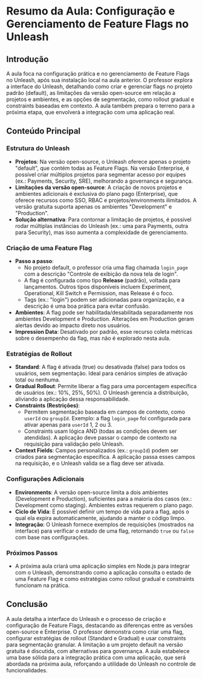 # Resumo da Aula: Configuração e Gerenciamento de Feature Flags no Unleash

## Introdução
A aula foca na configuração prática e no gerenciamento de Feature Flags no Unleash, após sua instalação local na aula anterior. O professor explora a interface do Unleash, detalhando como criar e gerenciar flags no projeto padrão (default), as limitações da versão open-source em relação a projetos e ambientes, e as opções de segmentação, como rollout gradual e constraints baseadas em contexto. A aula também prepara o terreno para a próxima etapa, que envolverá a integração com uma aplicação real.

## Conteúdo Principal

### Estrutura do Unleash
- **Projetos**: Na versão open-source, o Unleash oferece apenas o projeto "default", que contém todas as Feature Flags. Na versão Enterprise, é possível criar múltiplos projetos para segmentar acesso por equipes (ex.: Payments, Security, SRE), melhorando a governança e segurança.
- **Limitações da versão open-source**: A criação de novos projetos e ambientes adicionais é exclusiva do plano pago (Enterprise), que oferece recursos como SSO, RBAC e projetos/environments ilimitados. A versão gratuita suporta apenas os ambientes "Development" e "Production".
- **Solução alternativa**: Para contornar a limitação de projetos, é possível rodar múltiplas instâncias do Unleash (ex.: uma para Payments, outra para Security), mas isso aumenta a complexidade de gerenciamento.

### Criação de uma Feature Flag
- **Passo a passo**:
  - No projeto default, o professor cria uma flag chamada `login_page` com a descrição "Controle de exibição da nova tela de login".
  - A flag é configurada como tipo **Release** (padrão), voltada para lançamentos. Outros tipos disponíveis incluem Experiment, Operational, Kill Switch e Permission, mas Release é o foco.
  - Tags (ex.: "login") podem ser adicionadas para organização, e a descrição é uma boa prática para evitar confusão.
- **Ambientes**: A flag pode ser habilitada/desabilitada separadamente nos ambientes Development e Production. Alterações em Production geram alertas devido ao impacto direto nos usuários.
- **Impression Data**: Desativado por padrão, esse recurso coleta métricas sobre o desempenho da flag, mas não é explorado nesta aula.

### Estratégias de Rollout
- **Standard**: A flag é ativada (true) ou desativada (false) para todos os usuários, sem segmentação. Ideal para cenários simples de ativação total ou nenhuma.
- **Gradual Rollout**: Permite liberar a flag para uma porcentagem específica de usuários (ex.: 10%, 25%, 50%). O Unleash gerencia a distribuição, aliviando a aplicação dessa responsabilidade.
- **Constraints (Restrições)**:
  - Permitem segmentação baseada em campos de contexto, como `userId` ou `groupId`. Exemplo: a flag `login_page` foi configurada para ativar apenas para `userId` 1, 2 ou 3.
  - Constraints usam lógica AND (todas as condições devem ser atendidas). A aplicação deve passar o campo de contexto na requisição para validação pelo Unleash.
- **Context Fields**: Campos personalizados (ex.: `groupId`) podem ser criados para segmentação específica. A aplicação passa esses campos na requisição, e o Unleash valida se a flag deve ser ativada.

### Configurações Adicionais
- **Environments**: A versão open-source limita a dois ambientes (Development e Production), suficientes para a maioria dos casos (ex.: Development como staging). Ambientes extras requerem o plano pago.
- **Ciclo de Vida**: É possível definir um tempo de vida para a flag, após o qual ela expira automaticamente, ajudando a manter o código limpo.
- **Integração**: O Unleash fornece exemplos de requisições (mostrados na interface) para verificar o estado de uma flag, retornando `true` ou `false` com base nas configurações.

### Próximos Passos
- A próxima aula criará uma aplicação simples em Node.js para integrar com o Unleash, demonstrando como a aplicação consulta o estado de uma Feature Flag e como estratégias como rollout gradual e constraints funcionam na prática.

## Conclusão
A aula detalha a interface do Unleash e o processo de criação e configuração de Feature Flags, destacando as diferenças entre as versões open-source e Enterprise. O professor demonstra como criar uma flag, configurar estratégias de rollout (Standard e Gradual) e usar constraints para segmentação granular. A limitação a um projeto default na versão gratuita é discutida, com alternativas para governança. A aula estabelece uma base sólida para a integração prática com uma aplicação, que será abordada na próxima aula, reforçando a utilidade do Unleash no controle de funcionalidades.